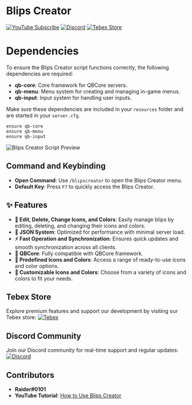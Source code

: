 # Blips Creator

[![YouTube Subscribe](https://img.shields.io/badge/YouTube-Subscribe-red?style=for-the-badge&logo=youtube)](https://youtu.be/q_8kdEuptiQ?si=ppUAD6n6AqUs-WSm)
[![Discord](https://img.shields.io/badge/Discord-Join-blue?style=for-the-badge&logo=discord)](https://discord.gg/EkwWvFS)
[![Tebex Store](https://img.shields.io/badge/Tebex-Store-green?style=for-the-badge&logo=shopify)](https://eyestore.tebex.io/)


# Dependencies

To ensure the Blips Creator script functions correctly, the following dependencies are required:

- **qb-core**: Core framework for QBCore servers.
- **qb-menu**: Menu system for creating and managing in-game menus.
- **qb-input**: Input system for handling user inputs.

Make sure these dependencies are included in your `resources` folder and are started in your `server.cfg`.

```plaintext
ensure qb-core
ensure qb-menu
ensure qb-input
```

![Blips Creator Script Preview](https://media.discordapp.net/attachments/627114895183446016/1262366522211303506/github.png?ex=669655f0&is=66950470&hm=8bdc0f6143f57af17b2eaa24ab1e8b86d8f08201c74ef2e3d44f35d1ab52d1c6&=&format=webp&quality=lossless&width=1810&height=905)

## Command and Keybinding

- **Open Command**: Use `/blipscreator` to open the Blips Creator menu.
- **Default Key**: Press `F7` to quickly access the Blips Creator.

## ✨ Features

- **📝 Edit, Delete, Change Icons, and Colors**: Easily manage blips by editing, deleting, and changing their icons and colors.
- **📄 JSON System**: Optimized for performance with minimal server load.
- **⚡ Fast Operation and Synchronization**: Ensures quick updates and smooth synchronization across all clients.
- **🔌 QBCore**: Fully compatible with QBCore framework.
- **🎨 Predefined Icons and Colors**: Access a range of ready-to-use icons and color options.
- **🔧 Customizable Icons and Colors**: Choose from a variety of icons and colors to fit your needs.

## Tebex Store

Explore premium features and support our development by visiting our Tebex store:
[![Tebex](https://img.shields.io/badge/Tebex-EYE%20STORE-00A2FF.svg)](https://eyestore.tebex.io/)

## Discord Community

Join our Discord community for real-time support and regular updates:
[![Discord](https://img.shields.io/badge/Discord-ES%20Community-7289DA.svg)](https://discord.gg/EkwWvFS)

## Contributors

- **Raider#0101**
- **YouTube Tutorial**: [How to Use Blips Creator](https://www.youtube.com/watch?v=q_8kdEuptiQ)
